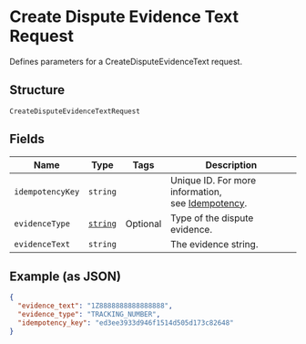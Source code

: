 
# Create Dispute Evidence Text Request

Defines parameters for a CreateDisputeEvidenceText request.

## Structure

`CreateDisputeEvidenceTextRequest`

## Fields

| Name | Type | Tags | Description |
|  --- | --- | --- | --- |
| `idempotencyKey` | `string` |  | Unique ID. For more information,<br>see [Idempotency](https://developer.squareup.com/docs/working-with-apis/idempotency). |
| `evidenceType` | [`string`](/doc/models/dispute-evidence-type.md) | Optional | Type of the dispute evidence. |
| `evidenceText` | `string` |  | The evidence string. |

## Example (as JSON)

```json
{
  "evidence_text": "1Z8888888888888888",
  "evidence_type": "TRACKING_NUMBER",
  "idempotency_key": "ed3ee3933d946f1514d505d173c82648"
}
```


